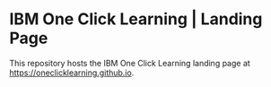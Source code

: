 # IBM One Click Learning | Landing Page

This repository hosts the IBM One Click Learning landing page at https://oneclicklearning.github.io.
